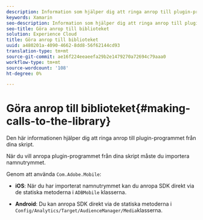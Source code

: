 ```yaml
---
description: Information som hjälper dig att ringa anrop till plugin-programmet från dina skript.
keywords: Xamarin
seo-description: Information som hjälper dig att ringa anrop till plugin-programmet från dina skript.
seo-title: Göra anrop till biblioteket
solution: Experience Cloud
title: Göra anrop till biblioteket
uuid: a480201a-4090-4662-8dd8-56f62144cd93
translation-type: tm+mt
source-git-commit: ae16f224eeaeefa29b2e1479270a72694c79aaa0
workflow-type: tm+mt
source-wordcount: '108'
ht-degree: 0%

---
```



# Göra anrop till biblioteket{#making-calls-to-the-library}

Den här informationen hjälper dig att ringa anrop till plugin-programmet från dina skript.

När du vill anropa plugin-programmet från dina skript måste du importera namnutrymmet.

Genom att använda `Com.Adobe.Mobile`:

* **iOS**: När du har importerat namnutrymmet kan du anropa SDK direkt via de statiska metoderna i `ADBMobile` klasserna.

* **Android**: Du kan anropa SDK direkt via de statiska metoderna i `Config/Analytics/Target/AudienceManager/Media`klasserna.

